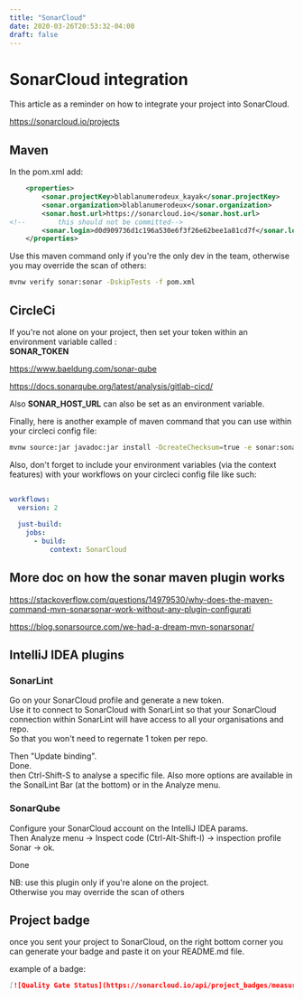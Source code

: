 ```yaml
---
title: "SonarCloud"
date: 2020-03-26T20:53:32-04:00
draft: false
---
```


# SonarCloud integration
  
This article as a reminder on how to integrate your project into SonarCloud.
  
https://sonarcloud.io/projects


## Maven

In the pom.xml add:  
```xml
    <properties>         
        <sonar.projectKey>blablanumerodeux_kayak</sonar.projectKey>
        <sonar.organization>blablanumerodeux</sonar.organization>
        <sonar.host.url>https://sonarcloud.io</sonar.host.url>
<!--        this should not be committed-->
        <sonar.login>d0d909736d1c196a530e6f3f26e62bee1a81cd7f</sonar.login>
    </properties>

```
  
Use this maven command only if you're the only dev in the team, otherwise you may override the scan of others:  
  
```bash
mvnw verify sonar:sonar -DskipTests -f pom.xml
```

## CircleCi 
  
If you're not alone on your project, then set your token within an environment variable called :  
**SONAR_TOKEN**
  
https://www.baeldung.com/sonar-qube
  
https://docs.sonarqube.org/latest/analysis/gitlab-cicd/
  
Also **SONAR_HOST_URL** can also be set as an environment variable. 
  
Finally, here is another example of maven command that you can use within your circleci config file:  

```bash
mvnw source:jar javadoc:jar install -DcreateChecksum=true -e sonar:sonar
```


Also, don't forget to include your environment variables (via the context features) with your workflows on your circleci config file like such: 

```yml
  
workflows:  
  version: 2  
  
  just-build:  
    jobs:  
      - build:  
          context: SonarCloud


```


## More doc on how the sonar maven plugin works

https://stackoverflow.com/questions/14979530/why-does-the-maven-command-mvn-sonarsonar-work-without-any-plugin-configurati
  
   
https://blog.sonarsource.com/we-had-a-dream-mvn-sonarsonar/



## IntelliJ IDEA plugins

### SonarLint

Go on your SonarCloud profile and generate a new token.  
Use it to connect to SonarCloud with SonarLint so that your SonarCloud connection within SonarLint will have access to all your organisations and repo.  
So that you won't need to regernate 1 token per repo.  

Then "Update binding".  
Done.  
then Ctrl-Shift-S to analyse a specific file. Also more options are available in the SonalLint Bar (at the bottom) or in the Analyze menu.  



### SonarQube
  
Configure your SonarCloud account on the IntelliJ IDEA params.  
Then Analyze menu -> Inspect code (Ctrl-Alt-Shift-I) -> inspection profile Sonar -> ok.  
  
Done  
  
NB: use this plugin only if you're alone on the project.  
Otherwise you may override the scan of others  

  

## Project badge 
  
once you sent your project to SonarCloud, on the right bottom corner you can generate your badge and paste it on your README.md file.  
  
example of a badge:   

```md
[![Quality Gate Status](https://sonarcloud.io/api/project_badges/measure?project=dans-la-rue_homeless&metric=alert_status)](https://sonarcloud.io/dashboard?id=dans-la-rue_homeless)
```

<!--stackedit_data:
eyJoaXN0b3J5IjpbLTc3OTM4NTI4NiwtODUxNzQ5NDQzLDIwMz
EzMTY5OTUsOTQ5NjMzOTY1LC0yMDg4MjY4XX0=
-->